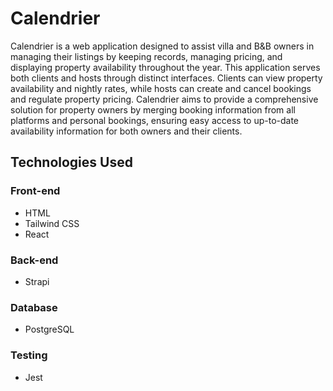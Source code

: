 # Calendrier

Calendrier is a web application designed to assist villa and B&B owners in managing their listings by keeping records, managing pricing, and displaying property availability throughout the year. This application serves both clients and hosts through distinct interfaces. Clients can view property availability and nightly rates, while hosts can create and cancel bookings and regulate property pricing.
Calendrier aims to provide a comprehensive solution for property owners by merging booking information from all platforms and personal bookings, ensuring easy access to up-to-date availability information for both owners and their clients.

## Technologies Used

### Front-end

- HTML
- Tailwind CSS
- React

### Back-end

- Strapi

### Database

- PostgreSQL

### Testing

- Jest
